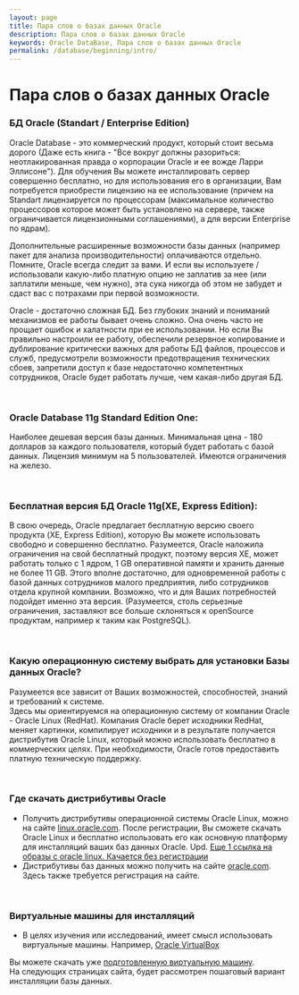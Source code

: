 ```yaml
---
layout: page
title: Пара слов о базах данных Oracle
description: Пара слов о базах данных Oracle
keywords: Oracle DataBase, Пара слов о базах данных Oracle
permalink: /database/beginning/intro/
---
```


# Пара слов о базах данных Oracle

### БД Oracle (Standart / Enterprise Edition)

Oracle Database - это коммерческий продукт, который стоит весьма дорого (Даже есть книга - "Все вокруг должны разориться: неотлакированная правда о корпорации Oracle и ее вожде Ларри Эллисоне"). Для обучения Вы можете инсталлировать сервер совершенно бесплатно, но для использования его в организации, Вам потребуется приобрести лицензию на ее использование (причем на Standart лицензируется по процессорам (максимальное количество процессоров которое может быть установлено на сервере, также ограничивается лицензионными соглашениями), а для версии Enterprise по ядрам).

Дополнительные расширенные возможности базы данных (например пакет для анализа производительности) оплачиваются отдельно. Помните, Oracle всегда следит за вами. И если вы используете / использовали какую-либо платную опцию не заплатив за нее (или заплатили меньше, чем нужно), эта сука никогда об этом не забудет и сдаст вас с потрахами при первой возможности.

Oracle - достаточно сложная БД. Без глубоких знаний и пониманий механизмов ее работы бывает очень сложно. Она очень часто не прощает ошибок и халатности при ее использовании. Но если Вы правильно настроили ее работу, обеспечили резервное копирование и дублирование критически важных для работы БД файлов, процессов и служб, предусмотрели возможности предотвращения технических сбоев, запретили доступ к базе недостаточно компетентных сотрудников, Oracle будет работать лучше, чем какая-либо другая БД.

<br/>
<h3>Oracle Database 11g Standard Edition One: </h3>

Наиболее дешевая версия базы данных. Минимальная цена - 180 долларов за каждого пользователя, который будет работать с базой данных. Лицензия минимум на 5 пользователей. Имеются ограничения на железо.

<br/>
<h3>Бесплатная версия БД Oracle 11g(XE, Express Edition): </h3>

В свою очередь, Oracle предлагает бесплатную версию своего продукта (XE, Express Edition), которую Вы можете использовать свободно и совершенно бесплатно. Разумеется, Oracle наложила ограничения на свой бесплатный продукт, поэтому версия XE, может работать только с 1 ядром, 1 GB оперативной памяти и хранить данные не более 11 GB. Этого вполне достаточно, для одновременной работы с базой данных сотрудников малого предприятия, либо сотрудников отдела крупной компании. Возможно, что и для Ваших потребностей подойдет именно эта версия. (Разумеется, столь серьезные ограничения, заставляют все больше склоняться к openSource продуктам, например к таким как PostgreSQL).

<br/>
<h3>Какую операционную систему выбрать для установки Базы данных Oracle?</h3>

Разумеется все зависит от Ваших возможностей, способностей, знаний и требований к системе. <br/>
Здесь мы ориентируемся на операционную систему от компании Oracle - Oracle Linux (RedHat). Компания Oracle берет исходники RedHat, меняет картинки, компилирует исходники и в результате получается дистрибутив Oracle Linux, который можно использовать бесплатно в коммерческих целях. При необходимости, Oracle готов предоставить платную техническую поддержку. <br/>

<br/>
<h3>Где скачать дистрибутивы Oracle</h3>

<ul>
<li>Получить дистрибутивы операционной системы Oracle Linux, можно на сайте <a href="http://linux.oracle.com/">linux.oracle.com</a>. После регистрации, Вы сможете скачать Oracle Linux и бесплатно использовать его как основную платформу для инсталляций ваших баз данных Oracle. Upd. <a href="https://yum.oracle.com/oracle-linux-isos.html">Еще 1 ссылка на образы с oracle linux. Качается без регистрации</a></li>

<li>Дистрибутивы баз данных можно получить на сайте <a href="https://www.oracle.com/technetwork/database/enterprise-edition/downloads/index.html">oracle.com</a>. Здесь также требуется регистрация на сайте.</li>

</ul>

<br/>
<h3>Виртуальные машины для инсталляций</h3>

<ul>
<li>В целях изучения или исследований, имеет смысл использовать виртуальные машины. Например, <a href="http://www.virtualbox.org/wiki/Downloads">Oracle VirtualBox</a></li>
</ul>

Вы можете скачать уже <a href="http://www.oracle.com/technetwork/database/enterprise-edition/databaseappdev-vm-161299.html"> подготовленную виртуальную машину</a>. <br/>
На следующих страницах сайта, будет рассмотрен пошаговый вариант инсталляции базы данных.
